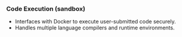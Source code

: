 ### Code Execution (sandbox)

- Interfaces with Docker to execute user-submitted code securely.
- Handles multiple language compilers and runtime environments.